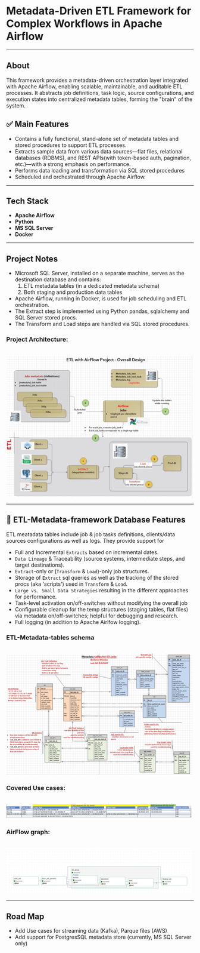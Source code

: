 # Metadata-Driven ETL Framework for Complex Workflows in Apache Airflow

---

## About

This framework provides a metadata-driven orchestration layer integrated with Apache Airflow, enabling scalable, maintainable, and auditable ETL processes. It abstracts job definitions, task logic, source configurations, and execution states into centralized metadata tables, forming the "brain" of the system.

## ✅ Main Features

- Contains a fully functional, stand-alone set of metadata tables and stored procedures to support ETL processes.
- Extracts sample data from various data sources—flat files, relational databases (RDBMS), and REST APIs(with token-based auth, pagination, etc.)—with a strong emphasis on performance.
- Performs data loading and transformation via SQL stored procedures
- Scheduled and orchestrated through Apache Airflow.

---

## Tech Stack

- **Apache Airflow**
- **Python**
- **MS SQL Server**
- **Docker** 

---

## Project Notes

- Microsoft SQL Server, installed on a separate machine, serves as the destination database and contains:
  1. ETL metadata tables (in a dedicated metadata schema)
  2. Both staging and production data tables
- Apache Airflow, running in Docker, is used for job scheduling and ETL orchestration.
- The Extract step is implemented using Python pandas, sqlalchemy and SQL Server stored procs.
- The Transform and Load steps are handled via SQL stored procedures.
  
### Project Architecture: 
<br/>
<img src="diagrams/Project-architecture.jpg" alt="Example" width="500" hight="300"/>

---

## 🧠 ETL-Metadata-framework Database Features

ETL meatadata tables include job & job tasks definitions, clients/data sources configurations as well as logs.
They provide support for 
- Full and Incremental `Extracts` based on incremental dates.
- `Data Lineage` & Traceability (source systems, intermediate steps, and target destinations).
- `Extract`-only or (`Transform` & `Load`)-only job structures.
- Storage of `Extract` sql queries as well as the tracking of the stored procs (aka 'scripts') used in `Transform` & `Load`.
- `Large vs. Small Data Strategies` resulting in the different approaches for performance.
- Task-level activation on/off-switches without modifying the overall job
- Configurable cleanup for the temp structures (staging tables, flat files) via metadata on/off-switches; helpful for debugging and research.
- Full logging (in addition to Apache Airlfow logging).

### ETL-Metadata-tables schema 
<br/>
<img src="diagrams/metadata-db-schema.jpg" alt="Example" width="500" hight="300"/>

### Covered Use cases:
<br/>
<img src="diagrams/Covered-ETL-Use-cases2.jpg" alt="Example" width="500" hight="100"/>

### AirFlow graph:
<br/>
<img src="diagrams/Airflow-graph.jpg" alt="Example" width="500" hight="300"/>

---

## Road Map

- Add Use cases for streaming data (Kafka), Parque files (AWS)
- Add support for PostgresSQL metadata store (currently, MS SQL Server only)



